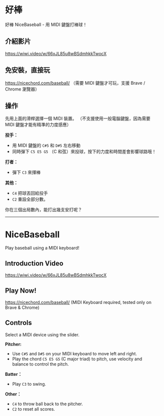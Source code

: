 # 好棒
好棒 NiceBaseball - 用 MIDI 鍵盤打棒球！

## 介紹影片
https://wiwi.video/w/66xJL85u8wBSdmhkkTwocX

## 免安裝，直接玩
https://nicechord.com/baseball/ 
（需要 MIDI 鍵盤才可玩，支援 Brave / Chrome 瀏覽器）

## 操作

先用上面的滑桿選擇一個 MIDI 裝置。
（不支援使用一般電腦鍵盤，因為需要 MIDI 鍵盤才能有精準的力度感應）

**投手：**
- 用 MIDI 鍵盤的 `C#5` 和 `D#5` 左右移動
- 同時彈下 `C5 E5 G5` （C 和弦）來投球，按下的力度和時間差會影響球路哦！

**打者：**
- 彈下 `C3` 來揮棒

**其他：**
- `C4` 把球丟回給投手
- `C2` 重設全部分數。

你在三個出局數內，能打出幾支安打呢？

---

# NiceBaseball
Play baseball using a MIDI keyboard!

## Introduction Video
https://wiwi.video/w/66xJL85u8wBSdmhkkTwocX

## Play Now! 
https://nicechord.com/baseball/
(MIDI Keyboard required, tested only on Brave & Chrome)

## Controls

Select a MIDI device using the slider.

**Pitcher:**
- Use `C#5` and `D#5` on your MIDI keyboard to move left and right.
- Play the chord `C5 E5 G5` (C major triad) to pitch, use velocity and balance to control the pitch.

**Batter：**
- Play `C3` to swing.

**Other：**
- `C4` to throw ball back to the pitcher.
- `C2` to reset all scores.

